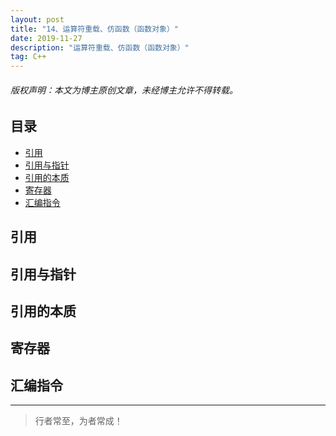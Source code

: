 ```yaml
---
layout: post
title: "14、运算符重载、仿函数（函数对象）"
date: 2019-11-27
description: "运算符重载、仿函数（函数对象）"
tag: C++
---
```



<h6>版权声明：本文为博主原创文章，未经博主允许不得转载。</h6>








## 目录

* [引用](#content1)
* [引用与指针](#content2)
* [引用的本质](#content3)
* [寄存器](#content4)
* [汇编指令](#content5)






<!-- ************************************************ -->
## <a id="content1"></a>引用

<!-- ************************************************ -->
## <a id="content2"></a>引用与指针

<!-- ************************************************ -->
## <a id="content3"></a>引用的本质


<!-- ************************************************ -->
## <a id="content4"></a>寄存器

<!-- ************************************************ -->
## <a id="content5"></a>汇编指令





----------
>  行者常至，为者常成！


